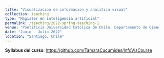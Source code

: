 ```yaml
---
title: "Visualizacion de informacion y analitica visual"
collection: teaching
type: "Magister en inteligencia artificial"
permalink: /teaching/2022-spring-teaching-1
venue: "Pontificia Universidad Catolica de Chile, Departamento de Ciencias de la Computacion"
date: "Junio - Julio 2022"
location: "Santiago, Chile"
---
```



**Syllabus del curso**: https://github.com/TamaraCucumides/InfoVisCourse
